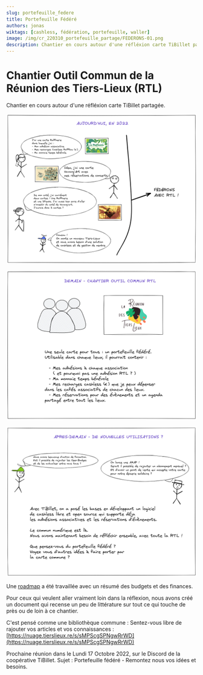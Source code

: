 ```yaml
---
slug: portefeuille_federe
title: Portefeuille Fédéré
authors: jonas
wiktags: [cashless, fédération, portefeuille, waller]
image: /img/cr_220310_portefeuille_partage/FEDERONS-01.png
description: Chantier en cours autour d'une réfléxion carte TiBillet partagée entre plusieurs lieux.
---
```


# Chantier Outil Commun de la Réunion des Tiers-Lieux (RTL)

Chantier en cours autour d'une réfléxion carte TiBillet partagée.

![/img/cr_220310_portefeuille_partage/FEDERONS-01.png](/img/cr_220310_portefeuille_partage/FEDERONS-01.png)

![/img/cr_220310_portefeuille_partage/FEDERONS-02.png](/img/cr_220310_portefeuille_partage/FEDERONS-02.png)

![/img/cr_220310_portefeuille_partage/FEDERONS-03.png](/img/cr_220310_portefeuille_partage/FEDERONS-03.png)

Une [roadmap](https://nuage.tierslieux.re/s/8JwiGeWJ9bdKzkr) a été travaillée avec un résumé des budgets et des finances. 

Pour ceux qui veulent aller vraiment loin dans la réflexion, nous avons créé un document qui recense un peu de littérature sur tout ce qui touche de près ou de loin à ce chantier.

C'est pensé comme une bibliothèque commune : Sentez-vous libre de rajouter vos articles et vos connaissances : 
[https://nuage.tierslieux.re/s/sMPScgSPNgwRrWD](https://nuage.tierslieux.re/s/sMPScgSPNgwRrWD)

Prochaine réunion dans le Lundi 17 Octobre 2022, sur le Discord de la coopérative TiBillet. Sujet : Portefeuille fédéré - Remontez nous vos idées et besoins.

